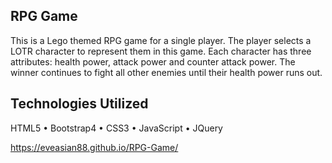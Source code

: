 ## RPG Game
This is a Lego themed RPG game for a single player. The player selects a LOTR character to represent them in this game. Each character has three attributes: health power, attack power and counter attack power. The winner continues to fight all other enemies until their health power runs out.

## Technologies Utilized 
HTML5 • Bootstrap4 • CSS3 • JavaScript • JQuery

https://eveasian88.github.io/RPG-Game/